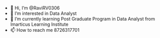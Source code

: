 - 👋 Hi, I’m @RaviRV0306
- 👀 I’m interested in Data Analyst
- 🌱 I’m currently learning Post Graduate Program in Data Analyst from Imarticus Learning Institute
- 📫 How to reach me 8726317701

<!---
RaviRV0306/RaviRV0306 is a ✨ special ✨ repository because its `README.md` (this file) appears on your GitHub profile.
You can click the Preview link to take a look at your changes.
--->
